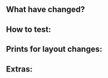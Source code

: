 <!-- [
    Title template
    [JIRA-XXX](Added|Changed|Deprecated|Removed|Fixed|Security) - Changelog description of this changes

    The title will be used as the entry in the changelog for this changes. Please take time to write this the best way you can. To write better changelog messages, refer to https://keepachangelog.com/en/1.0.0/

    Added: for new features.
    Changed: for changes in existing functionality.
    Deprecated: for soon-to-be removed features.
    Removed: for now removed features.
    Fixed: for any bug fixes.
    Security: in case of vulnerabilities.
] -->

## What have changed?


## How to test:


## Prints for layout changes:


## Extras:
